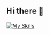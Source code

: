 ## Hi there 👋


[![My Skills](https://skillicons.dev/icons?i=python,cs,unity,blender,latex,lua,vscode&perline=3)](https://skillicons.dev)

<!--
**Gryphon-P/Gryphon-P** is a ✨ _special_ ✨ repository because its `README.md` (this file) appears on your GitHub profile.

Here are some ideas to get you started:

- 🔭 I’m currently working on ...
- 🌱 I’m currently learning ...
- 👯 I’m looking to collaborate on ...
- 🤔 I’m looking for help with ...
- 💬 Ask me about ...
- 📫 How to reach me: ...
- 😄 Pronouns: ...
- ⚡ Fun fact: ...
-->

